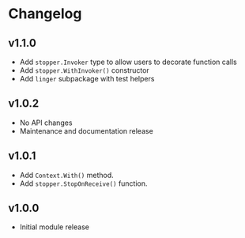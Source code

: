 # Changelog

## v1.1.0
  * Add `stopper.Invoker` type to allow users to decorate function calls
  * Add `stopper.WithInvoker()` constructor
  * Add `linger` subpackage with test helpers

## v1.0.2
  * No API changes
  * Maintenance and documentation release

## v1.0.1
  * Add `Context.With()` method.
  * Add `stopper.StopOnReceive()` function.

## v1.0.0
  * Initial module release